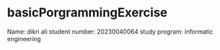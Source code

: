 # basicPorgrammingExercise
Name: dikri ali
student number: 20230040064
study program: informatic engineering
